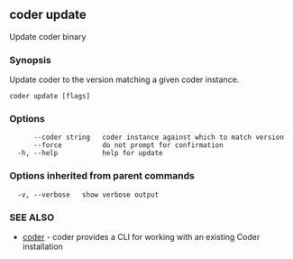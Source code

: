 ## coder update

Update coder binary

### Synopsis

Update coder to the version matching a given coder instance.

```
coder update [flags]
```

### Options

```
      --coder string   coder instance against which to match version
      --force          do not prompt for confirmation
  -h, --help           help for update
```

### Options inherited from parent commands

```
  -v, --verbose   show verbose output
```

### SEE ALSO

* [coder](coder.md)	 - coder provides a CLI for working with an existing Coder installation

